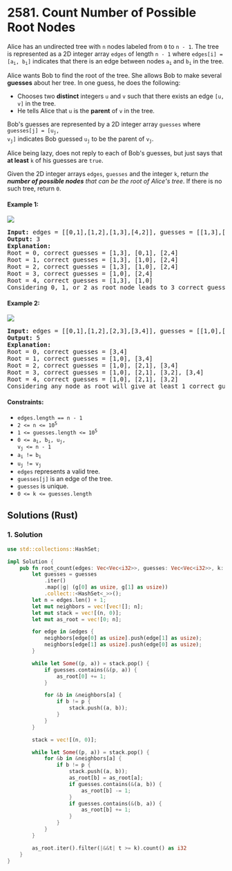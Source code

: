 # 2581. Count Number of Possible Root Nodes
Alice has an undirected tree with `n` nodes labeled from `0` to `n - 1`. The tree is represented as a 2D integer array `edges` of length `n - 1` where <code>edges[i] = [a<sub>i</sub>, b<sub>i</sub>]</code> indicates that there is an edge between nodes <code>a<sub>i</sub></code> and <code>b<sub>i</sub></code> in the tree.

Alice wants Bob to find the root of the tree. She allows Bob to make several **guesses** about her tree. In one guess, he does the following:
* Chooses two **distinct** integers `u` and `v` such that there exists an edge `[u, v]` in the tree.
* He tells Alice that `u` is the **parent** of `v` in the tree.

Bob's guesses are represented by a 2D integer array `guesses` where <code>guesses[j] = [u<sub>j</sub>, v<sub>j</sub>]</code> indicates Bob guessed <code>u<sub>j</sub></code> to be the parent of <code>v<sub>j</sub></code>.

Alice being lazy, does not reply to each of Bob's guesses, but just says that **at least** `k` of his guesses are `true`.

Given the 2D integer arrays `edges`, `guesses` and the integer `k`, return *the **number of possible nodes** that can be the root of Alice's tree*. If there is no such tree, return `0`.

#### Example 1:
![](https://assets.leetcode.com/uploads/2022/12/19/ex-1.png)
<pre>
<strong>Input:</strong> edges = [[0,1],[1,2],[1,3],[4,2]], guesses = [[1,3],[0,1],[1,0],[2,4]], k = 3
<strong>Output:</strong> 3
<strong>Explanation:</strong>
Root = 0, correct guesses = [1,3], [0,1], [2,4]
Root = 1, correct guesses = [1,3], [1,0], [2,4]
Root = 2, correct guesses = [1,3], [1,0], [2,4]
Root = 3, correct guesses = [1,0], [2,4]
Root = 4, correct guesses = [1,3], [1,0]
Considering 0, 1, or 2 as root node leads to 3 correct guesses.
</pre>

#### Example 2:
![](https://assets.leetcode.com/uploads/2022/12/19/ex-2.png)
<pre>
<strong>Input:</strong> edges = [[0,1],[1,2],[2,3],[3,4]], guesses = [[1,0],[3,4],[2,1],[3,2]], k = 1
<strong>Output:</strong> 5
<strong>Explanation:</strong>
Root = 0, correct guesses = [3,4]
Root = 1, correct guesses = [1,0], [3,4]
Root = 2, correct guesses = [1,0], [2,1], [3,4]
Root = 3, correct guesses = [1,0], [2,1], [3,2], [3,4]
Root = 4, correct guesses = [1,0], [2,1], [3,2]
Considering any node as root will give at least 1 correct guess.
</pre>

#### Constraints:
* `edges.length == n - 1`
* <code>2 <= n <= 10<sup>5</sup></code>
* <code>1 <= guesses.length <= 10<sup>5</sup></code>
* <code>0 <= a<sub>i</sub>, b<sub>i</sub>, u<sub>j</sub>, v<sub>j</sub> <= n - 1</code>
* <code>a<sub>i</sub> != b<sub>i</sub></code>
* <code>u<sub>j</sub> != v<sub>j</sub></code>
* `edges` represents a valid tree.
* `guesses[j]` is an edge of the tree.
* `guesses` is unique.
* `0 <= k <= guesses.length`

## Solutions (Rust)

### 1. Solution
```Rust
use std::collections::HashSet;

impl Solution {
    pub fn root_count(edges: Vec<Vec<i32>>, guesses: Vec<Vec<i32>>, k: i32) -> i32 {
        let guesses = guesses
            .iter()
            .map(|g| (g[0] as usize, g[1] as usize))
            .collect::<HashSet<_>>();
        let n = edges.len() + 1;
        let mut neighbors = vec![vec![]; n];
        let mut stack = vec![(n, 0)];
        let mut as_root = vec![0; n];

        for edge in &edges {
            neighbors[edge[0] as usize].push(edge[1] as usize);
            neighbors[edge[1] as usize].push(edge[0] as usize);
        }

        while let Some((p, a)) = stack.pop() {
            if guesses.contains(&(p, a)) {
                as_root[0] += 1;
            }

            for &b in &neighbors[a] {
                if b != p {
                    stack.push((a, b));
                }
            }
        }

        stack = vec![(n, 0)];

        while let Some((p, a)) = stack.pop() {
            for &b in &neighbors[a] {
                if b != p {
                    stack.push((a, b));
                    as_root[b] = as_root[a];
                    if guesses.contains(&(a, b)) {
                        as_root[b] -= 1;
                    }
                    if guesses.contains(&(b, a)) {
                        as_root[b] += 1;
                    }
                }
            }
        }

        as_root.iter().filter(|&&t| t >= k).count() as i32
    }
}
```
